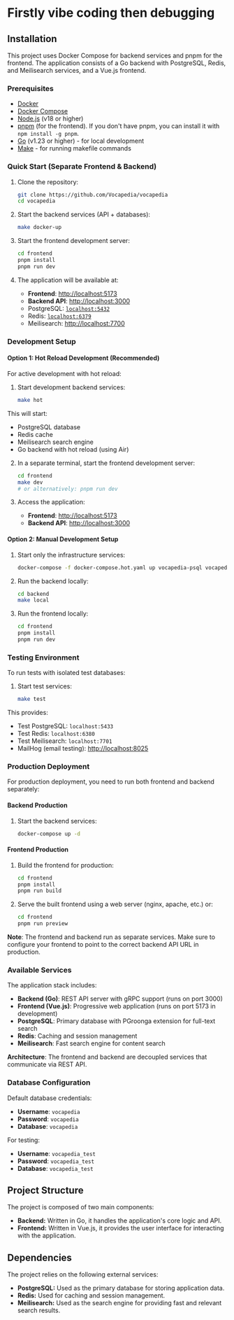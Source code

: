 # Firstly vibe coding then debugging

## Installation

This project uses Docker Compose for backend services and pnpm for the frontend. The application consists of a Go backend with PostgreSQL, Redis, and Meilisearch services, and a Vue.js frontend.

### Prerequisites

*   [Docker](https://docs.docker.com/get-docker/)
*   [Docker Compose](https://docs.docker.com/compose/install/)
*   [Node.js](https://nodejs.org/) (v18 or higher)
*   [pnpm](https://pnpm.io/) (for the frontend). If you don't have pnpm, you can install it with `npm install -g pnpm`.
*   [Go](https://golang.org/) (v1.23 or higher) - for local development
*   [Make](https://www.gnu.org/software/make/) - for running makefile commands

### Quick Start (Separate Frontend & Backend)

1.  Clone the repository:
    ```bash
    git clone https://github.com/Vocapedia/vocapedia
    cd vocapedia
    ```

2.  Start the backend services (API + databases):
    ```bash
    make docker-up
    ```

3.  Start the frontend development server:
    ```bash
    cd frontend
    pnpm install
    pnpm run dev
    ```

4.  The application will be available at:
    - **Frontend**: [http://localhost:5173](http://localhost:5173)
    - **Backend API**: [http://localhost:3000](http://localhost:3000)
    - PostgreSQL: [`localhost:5432`](http://localhost:5432)
    - Redis: [`localhost:6379`](http://localhost:6379)
    - Meilisearch: [http://localhost:7700](http://localhost:7700)

### Development Setup

#### Option 1: Hot Reload Development (Recommended)

For active development with hot reload:

1.  Start development backend services:
    ```bash
    make hot
    ```

This will start:
- PostgreSQL database
- Redis cache  
- Meilisearch search engine
- Go backend with hot reload (using Air)

2.  In a separate terminal, start the frontend development server:
    ```bash
    cd frontend
    make dev
    # or alternatively: pnpm run dev
    ```

3.  Access the application:
    - **Frontend**: [http://localhost:5173](http://localhost:5173)
    - **Backend API**: [http://localhost:3000](http://localhost:3000)

#### Option 2: Manual Development Setup

1.  Start only the infrastructure services:
    ```bash
    docker-compose -f docker-compose.hot.yaml up vocapedia-psql vocapedia-redis meilisearch
    ```

2.  Run the backend locally:
    ```bash
    cd backend
    make local
    ```

3.  Run the frontend locally:
    ```bash
    cd frontend
    pnpm install
    pnpm run dev
    ```

### Testing Environment

To run tests with isolated test databases:

1.  Start test services:
    ```bash
    make test
    ```

This provides:
- Test PostgreSQL: `localhost:5433`
- Test Redis: `localhost:6380`
- Test Meilisearch: `localhost:7701`
- MailHog (email testing): [http://localhost:8025](http://localhost:8025)

### Production Deployment

For production deployment, you need to run both frontend and backend separately:

#### Backend Production

1.  Start the backend services:
    ```bash
    docker-compose up -d
    ```

#### Frontend Production

1.  Build the frontend for production:
    ```bash
    cd frontend
    pnpm install
    pnpm run build
    ```

2.  Serve the built frontend using a web server (nginx, apache, etc.) or:
    ```bash
    cd frontend
    pnpm run preview
    ```

**Note**: The frontend and backend run as separate services. Make sure to configure your frontend to point to the correct backend API URL in production.

### Available Services

The application stack includes:

- **Backend (Go)**: REST API server with gRPC support (runs on port 3000)
- **Frontend (Vue.js)**: Progressive web application (runs on port 5173 in development)
- **PostgreSQL**: Primary database with PGroonga extension for full-text search
- **Redis**: Caching and session management
- **Meilisearch**: Fast search engine for content search

**Architecture**: The frontend and backend are decoupled services that communicate via REST API.

### Database Configuration

Default database credentials:
- **Username**: `vocapedia`
- **Password**: `vocapedia`
- **Database**: `vocapedia`

For testing:
- **Username**: `vocapedia_test`
- **Password**: `vocapedia_test`
- **Database**: `vocapedia_test`

## Project Structure

The project is composed of two main components:

*   **Backend:** Written in Go, it handles the application's core logic and API.
*   **Frontend:** Written in Vue.js, it provides the user interface for interacting with the application.

## Dependencies

The project relies on the following external services:

*   **PostgreSQL:** Used as the primary database for storing application data.
*   **Redis:** Used for caching and session management.
*   **Meilisearch:** Used as the search engine for providing fast and relevant search results.